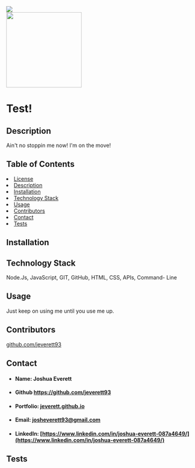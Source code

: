 
<img id="license" src= "https://img.shields.io/badge/License-MIT-blueviolet">
<br style= "line-height: 10px">
<img src="https://avatars0.githubusercontent.com/u/60204713?v=4" style= "width: 200px; height: 200px">

# Test!
    
## <h2 id="#description">Description</h2>
Ain't no stoppin me now! I'm on the move!

## Table of Contents   
<li><a href="#license">License</a></li>
<li><a href="#description">Description</a></li>  
<li><a href="#installation">Installation</a></li> 
<li><a href="#tech">Technology Stack</a></li> 
<li><a href="#usage">Usage</a></li>
<li><a href="#contributors">Contributors</a></li> 
<li><a href="#contact">Contact</a></li>  
<li><a href="#tests">Tests</a></li> 

## <h2 id="installation">Installation</h2>

    
## <h2 id="tech">Technology Stack</h2>
Node.Js, JavaScript, GIT, GitHub, HTML, CSS, APIs, Command- Line

## <h2 id="usage">Usage</h2>
Just keep on using me until you use me up.
    
## <h2 id="contributors">Contributors</h2>
[github.com/jeverett93](github.com/jeverett93)
    
## <h2 id="contact">Contact</h2>
* #### Name: Joshua Everett
* #### Github https://github.com/jeverett93
* #### Portfolio: [jeverett.github.io](jeverett.github.io)
* #### Email: josheverett93@gmail.com
* #### LinkedIn: [https://www.linkedin.com/in/joshua-everett-087a4649/](https://www.linkedin.com/in/joshua-everett-087a4649/)

## <h2 id="tests">Tests</h2>

